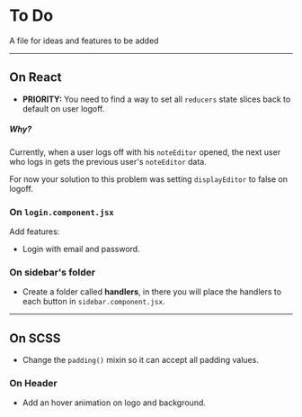 # To Do

A file for ideas and features to be added

------

## On React

- **PRIORITY:** You need to find a way to set all `reducers` state slices back to default on user logoff.

##### Why?

Currently, when a user logs off with his `noteEditor` opened, the next user who logs in gets the previous user's `noteEditor` data.

For now your solution to this problem was setting `displayEditor` to false on logoff.

### On `login.component.jsx`

Add features: 

- Login with email and password.

### On  sidebar's folder

- Create a folder called **handlers**, in there you will place the handlers to each button in `sidebar.component.jsx`.

------

## On SCSS

- Change the `padding()` mixin so it can accept all padding values.

### On Header

- Add an hover animation on logo and background.